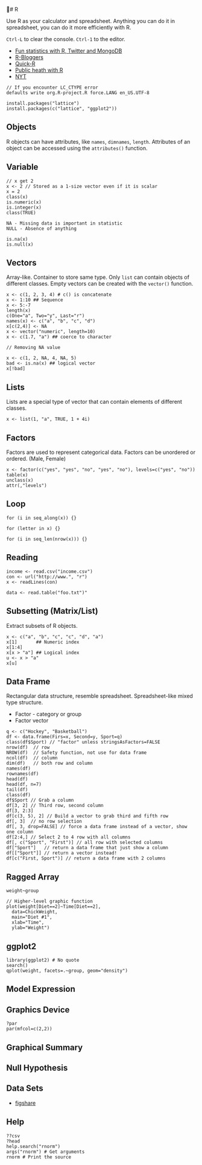 # R

Use R as your calculator and spreadsheet. Anything you can do it in spreadsheet, you can do it more efficiently with R.

`Ctrl-L` to clear the console.
`Ctrl-1` to the editor.

* [Fun statistics with R, Twitter and MongoDB](https://www.mongosoup.de/blog-entry/Fun-Statistics-With-R-Twitter-And-MongoDB.html)
* [R-Bloggers](http://www.r-bloggers.com/)
* [Quick-R](http://www.statmethods.net/)
* [Public heath with R](https://www.youtube.com/watch?v=m3vJJHyL2Os)
* [NYT](https://github.com/TheUpshot/leo-senate-model)

```
// If you encounter LC_CTYPE error
defaults write org.R-project.R force.LANG en_US.UTF-8
```

```
install.packages("lattice")
install.packages(c("lattice", "ggplot2"))
```

## Objects

R objects can have attributes, like `names`, `dimnames`, `length`. Attributes of an object can be accessed using the `attributes()` function.

## Variable

```
// x get 2
x <- 2 // Stored as a 1-size vector even if it is scalar
x = 2
class(x)
is.numeric(x)
is.integer(x)
class(TRUE)

NA - Missing data is important in statistic
NULL - Absence of anything

is.na(x)
is.null(x)
```

## Vectors

Array-like. Container to store same type. Only `list` can contain objects of different classes. Empty vectors can be created with the `vector()` function.

```
x <- c(1, 2, 3, 4) # c() is concatenate
x <- 1:10 ## Sequence
x <- 5:-7
length(x)
c(One="a", Two="y", Last="r")
names(x) <- c("a", "b", "c", "d")
x[c(2,4)] <- NA
x <- vector("numeric", length=10)
x <- c(1.7, "a") ## coerce to character
```

```
// Removing NA value

x <- c(1, 2, NA, 4, NA, 5)
bad <- is.na(x) ## logical vector
x[!bad]
```

## Lists

Lists are a special type of vector that can contain elements of different classes.

```
x <- list(1, "a", TRUE, 1 + 4i)
```

## Factors

Factors are used to represent categorical data. Factors can be unordered or ordered. (Male, Female)

```
x <- factor(c("yes", "yes", "no", "yes", "no"), levels=c("yes", "no"))
table(x)
unclass(x)
attr(,"levels")
```

## Loop

```
for (i in seq_along(x)) {}

for (letter in x) {}

for (i in seq_len(nrow(x))) {}
```

## Reading

```
income <- read.csv("income.csv")
con <- url("http://www.", "r")
x <- readLines(con)

data <- read.table("foo.txt")"
```

## Subsetting (Matrix/List)

Extract subsets of R objects.

```
x <- c("a", "b", "c", "c", "d", "a")
x[1]       ## Numeric index
x[1:4]
x[x > "a"] ## Logical index
u <- x > "a"
x[u]
```

## Data Frame

Rectangular data structure, resemble spreadsheet. Spreadsheet-like mixed type structure.

* Factor - category or group
* Factor vector

```
q <- c("Hockey", "Basketball")
df <- data.frame(Firs=x, Second=y, Sport=q)
class(df$Sport) // "factor" unless stringsAsFactors=FALSE
nrow(df)  // row
NROW(df)  // Safety function, not use for data frame
ncol(df)  // column
dim(df)   // both row and column
names(df)
rownames(df)
head(df)
head(df, n=7)
tail(df)
class(df)
df$Sport // Grab a column
df[3, 2] // Third row, second column
df[3, 2:3]
df[c(3, 5), 2] // Build a vector to grab third and fifth row
df[, 3]  // no row selection
df[, 3, drop=FALSE] // force a data frame instead of a vector, show one column
df[2:4,] // Select 2 to 4 row with all columns
df[, c("Sport", "First")] // all row with selected columns
df["Sport"]   // return a data frame that just show a column
df[["Sport"]] // return a vector instead!
df[c("First, Sport")] // return a data frame with 2 columns
```

## Ragged Array

```
weight~group

// Higher-level graphic function
plot(weight[Diet==2]~Time[Diet==2],
  data=ChickWeight,
  main="Diet #1",
  xlab="Time",
  ylab="Weight")
```

## ggplot2

```
library(ggplot2) # No quote
search()
qplot(weight, facets=.~group, geom="density")
```

## Model Expression

## Graphics Device

```
?par
par(mfcol=c(2,2))
```

## Graphical Summary

## Null Hypothesis

## Data Sets

* [figshare](http://figshare.com/)

## Help

```
??csv
?head
help.search("rnorm")
args("rnorm") # Get arguments
rnorm # Print the source
```